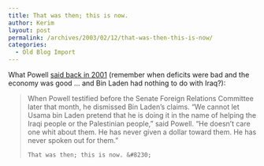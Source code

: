 ```yaml
---
title: That was then; this is now.
author: Kerim
layout: post
permalink: /archives/2003/02/12/that-was-then-this-is-now/
categories:
  - Old Blog Import
---
```

What Powell <a href="http://slate.msn.com/id/2078437/" onclick="_gaq.push(['_trackEvent', 'outbound-article', 'http://slate.msn.com/id/2078437/', 'said back in 2001']);" >said back in 2001</a> (remember when deficits were bad and the economy was good &#8230; and Bin Laden had nothing to do with Iraq?):


>   When Powell testified before the Senate Foreign Relations Committee later that month, he dismissed Bin Laden&#8217;s claims. &#8220;We cannot let Usama bin Laden pretend that he is doing it in the name of helping the Iraqi people or the Palestinian people,&#8221; said Powell. &#8220;He doesn&#8217;t care one whit about them. He has never given a dollar toward them. He has never spoken out for them.&#8221; 
>   
>   
>     That was then; this is now. &#8230;
>   


